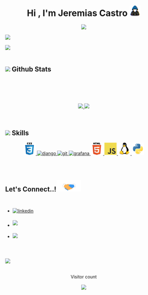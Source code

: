 
<h1 align="center"><b>Hi , I'm Jeremias Castro </b><img src="https://github.com/0xAbdulKhalid/0xAbdulKhalid/raw/main/assets/mdImages/about_me.gif" width="35"></h1>

<p align="center">
  <a href="https://github.com/DenverCoder1/readme-typing-svg"><img src="https://readme-typing-svg.herokuapp.com?font=Hack+Nerd+Fonts&color=42C920&size=25&center=true&vCenter=true&width=800&height=100&lines=I'm+passionate+about+open-source+software..&hearts;++;Linux+lover+exploring+endless+possibilities,;Lifelong+learner+and+coding+enthusiast,;Committed+to+positive+change,;Life+is+better+with+cats,;Thank+you+for+visiting+my+profile..<3"></a>
</p>

<a href=#><img src="https://user-images.githubusercontent.com/56790144/221336513-e7ce2422-056e-4e22-8293-ad17c88e3a05.svg"></a>

<img src="https://user-images.githubusercontent.com/73097560/115834477-dbab4500-a447-11eb-908a-139a6edaec5c.gif"><br><br>

## <picture><img src = "https://media.giphy.com/media/iY8CRBdQXODJSCERIr/giphy.gif" width = 50px></picture> **Github Stats**
<br>

<br><br>

<div align="center">

<a href="https://github.com/jerec4str0/">
  
  <img src="https://github-readme-stats.vercel.app/api?username=jerec4str0&include_all_commits=true&count_private=true&show_icons=true&line_height=20&title_color=42C920&icon_color=2234AE&text_color=42C920&bg_color=0,000000,000000" width="400"/>
  
  <img src="https://github-readme-stats.vercel.app/api/top-langs?username=jerec4str0&show_icons=true&locale=en&layout=compact&line_height=20&title_color=42C920&icon_color=2234AE&text_color=42C920&bg_color=0,000000,000000" width="400" />

</a>
</div>
<br><br>


## <img src="https://media2.giphy.com/media/QssGEmpkyEOhBCb7e1/giphy.gif?cid=ecf05e47a0n3gi1bfqntqmob8g9aid1oyj2wr3ds3mg700bl&rid=giphy.gif" width ="25"><b> Skills</b>
<p align="center"> <a href="https://www.w3schools.com/css/" target="_blank" rel="noreferrer"> <img src="https://raw.githubusercontent.com/devicons/devicon/master/icons/css3/css3-original-wordmark.svg" alt="css3" width="40" height="40"/> </a> <a href="https://www.djangoproject.com/" target="_blank" rel="noreferrer"> <img src="https://cdn.worldvectorlogo.com/logos/django.svg" alt="django" width="40" height="40"/> </a> </a> <a href="https://git-scm.com/" target="_blank" rel="noreferrer"> <img src="https://www.vectorlogo.zone/logos/git-scm/git-scm-icon.svg" alt="git" width="40" height="40"/> </a> <a href="https://grafana.com" target="_blank" rel="noreferrer"> <img src="https://www.vectorlogo.zone/logos/grafana/grafana-icon.svg" alt="grafana" width="40" height="40"/> </a> <a href="https://www.w3.org/html/" target="_blank" rel="noreferrer"> <img src="https://raw.githubusercontent.com/devicons/devicon/master/icons/html5/html5-original-wordmark.svg" alt="html5" width="40" height="40"/> </a> <a href="https://developer.mozilla.org/en-US/docs/Web/JavaScript" target="_blank" rel="noreferrer"> <img src="https://raw.githubusercontent.com/devicons/devicon/master/icons/javascript/javascript-original.svg" alt="javascript" width="40" height="40"/> </a> <a href="https://www.linux.org/" target="_blank" rel="noreferrer"> <img src="https://raw.githubusercontent.com/devicons/devicon/master/icons/linux/linux-original.svg" alt="linux" width="40" height="40"/> </a> <a href="https://www.python.org" target="_blank" rel="noreferrer"> <img src="https://raw.githubusercontent.com/devicons/devicon/master/icons/python/python-original.svg" alt="python" width="40" height="40"/> </a> </p>
</div>

<br><br>


## <b> Let's Connect..!</b><img src="https://github.com/0xAbdulKhalid/0xAbdulKhalid/raw/main/assets/mdImages/handshake.gif" width ="80">
<br>
<div align='left'>

<ul>

<li>
<a href="https://www.linkedin.com/in/jerem%C3%ADas-castro-6836431b5" target="_blank">
<img src="https://img.shields.io/badge/linkedin:  Jeremias Castro-%2300acee.svg?color=405DE6&style=for-the-badge&logo=linkedin&logoColor=white" alt=linkedin style="margin-bottom: 5px;"/>
</a>
</li>

<br>

<li>
<a href="mailto:jerecastro2012@gmail.com" target="_blank">
<img src="https://img.shields.io/badge/gmail:  jerecastro2012-%23EA4335.svg?style=for-the-badge&logo=gmail&logoColor=white" t=mail style="margin-bottom: 5px;" />
</a>
</li>

<br>
	
<li>
<a href="https://jerec4str0.github.io/" target="_blank">
<img src="https://img.shields.io/badge/website-000000?style=for-the-badge&logo=About.me&logoColor=white style="margin-bottom: 5px;" />
</a>
</li>
	 
</ul>
</div>

<br><br>

<img src="https://user-images.githubusercontent.com/73097560/115834477-dbab4500-a447-11eb-908a-139a6edaec5c.gif"><br><br>


<p align="center"> 
  Visitor count<br><br>
  <img src="https://profile-counter.glitch.me/jerec4str0/count.svg" />
</p>


